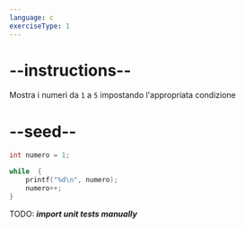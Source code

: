 ```yaml
---
language: c
exerciseType: 1
---
```


# --instructions--

Mostra i numeri da `1` a `5` impostando l'appropriata condizione

# --seed--

```c
int numero = 1;

while  {
    printf("%d\n", numero);
    numero++;
}
```

TODO: ___import unit tests manually___
